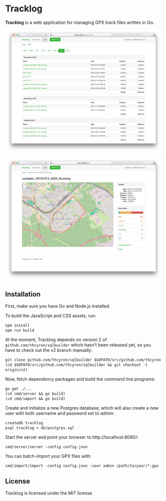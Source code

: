 # Tracklog

**Tracklog** is a web application for managing GPX track files written in Go.

![Logs screenshot](doc/logs.jpg)

![Log screenshot](doc/log.jpg)

## Installation

First, make sure you have Go and Node.js installed.

To build the JavaScript and CSS assets, run:

    npm install
    npm run build

At the moment, Tracklog depends on version 2 of `github.com/thcyron/sqlbuilder`
which hasn’t been released yet, so you have to check out the v2 branch manually:

    git clone github.com/thcyron/sqlbuilder $GOPATH/src/github.com/thcyron
    (cd $GOPATH/src/github.com/thcyron/sqlbuilder && git checkout -t origin/v2)

Now, fetch dependency packages and build the command line programs:
    
    go get ./...
    (cd cmd/server && go build)
    (cd cmd/import && go build)

Create and initialize a new Postgres database, which will also create a new user
with both username and password set to *admin*:

    createdb tracklog
    psql tracklog < db/postgres.sql

Start the server and point your browser to http://localhost:8080/:

    cmd/server/server -config config.json

You can batch-import your GPX files with:

    cmd/import/import -config config.json -user admin /path/to/your/*.gpx

## License

Tracklog is licensed under the MIT license.
